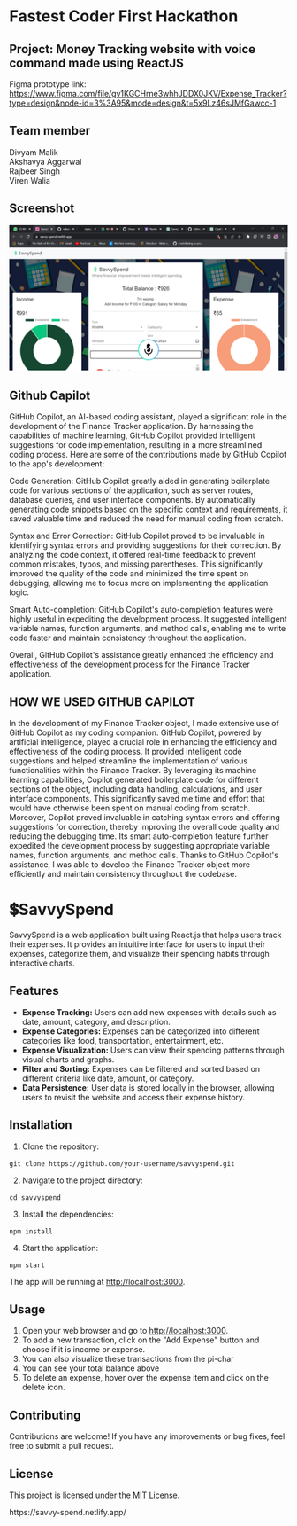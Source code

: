 # Fastest Coder First Hackathon

<h2>Project: Money Tracking website with voice command made using ReactJS</h2>

Figma prototype link: https://www.figma.com/file/gv1KGCHrne3whhJDDX0JKV/Expense_Tracker?type=design&node-id=3%3A95&mode=design&t=5x9Lz46sJMfGawcc-1

## Team member
Divyam Malik
<br>
Akshavya Aggarwal
<br>
Rajbeer Singh
<br>
Viren Walia
<br>

<h2>Screenshot</h2>
<img src="money.png">



## Github Capilot
GitHub Copilot, an AI-based coding assistant, played a significant role in the development of the Finance Tracker application. By harnessing the capabilities of machine learning, GitHub Copilot provided intelligent suggestions for code implementation, resulting in a more streamlined coding process. Here are some of the contributions made by GitHub Copilot to the app's development:

Code Generation: GitHub Copilot greatly aided in generating boilerplate code for various sections of the application, such as server routes, database queries, and user interface components. By automatically generating code snippets based on the specific context and requirements, it saved valuable time and reduced the need for manual coding from scratch.

Syntax and Error Correction: GitHub Copilot proved to be invaluable in identifying syntax errors and providing suggestions for their correction. By analyzing the code context, it offered real-time feedback to prevent common mistakes, typos, and missing parentheses. This significantly improved the quality of the code and minimized the time spent on debugging, allowing me to focus more on implementing the application logic.

Smart Auto-completion: GitHub Copilot's auto-completion features were highly useful in expediting the development process. It suggested intelligent variable names, function arguments, and method calls, enabling me to write code faster and maintain consistency throughout the application.

Overall, GitHub Copilot's assistance greatly enhanced the efficiency and effectiveness of the development process for the Finance Tracker application.

## HOW WE USED GITHUB CAPILOT
In the development of my Finance Tracker object, I made extensive use of GitHub Copilot as my coding companion. GitHub Copilot, powered by artificial intelligence, played a crucial role in enhancing the efficiency and effectiveness of the coding process. It provided intelligent code suggestions and helped streamline the implementation of various functionalities within the Finance Tracker. By leveraging its machine learning capabilities, Copilot generated boilerplate code for different sections of the object, including data handling, calculations, and user interface components. This significantly saved me time and effort that would have otherwise been spent on manual coding from scratch. Moreover, Copilot proved invaluable in catching syntax errors and offering suggestions for correction, thereby improving the overall code quality and reducing the debugging time. Its smart auto-completion feature further expedited the development process by suggesting appropriate variable names, function arguments, and method calls. Thanks to GitHub Copilot's assistance, I was able to develop the Finance Tracker object more efficiently and maintain consistency throughout the codebase.


<h1>💲SavvySpend</h1>
 <p> SavvySpend is a web application built using React.js that helps users track their expenses. It provides an intuitive interface for users to input their expenses, categorize them, and visualize their spending habits through interactive charts. </p>



<h2>Features</h2>
<ul>
        <li><strong>Expense Tracking:</strong> Users can add new expenses with details such as date, amount, category, and description.</li>
        <li><strong>Expense Categories:</strong> Expenses can be categorized into different categories like food, transportation, entertainment, etc.</li>
        <li><strong>Expense Visualization:</strong> Users can view their spending patterns through visual charts and graphs.</li>
        <li><strong>Filter and Sorting:</strong> Expenses can be filtered and sorted based on different criteria like date, amount, or category.</li>
        <li><strong>Data Persistence:</strong> User data is stored locally in the browser, allowing users to revisit the website and access their expense history.</li>
</ul>

<h2>Installation</h2>

<ol>
    <li>Clone the repository:</li>
</ol>

<pre><code>git clone https://github.com/your-username/savvyspend.git</code></pre>
<ol start="2">
    <li>Navigate to the project directory:</li>
</ol>
<pre><code>cd savvyspend</code></pre>
<ol start="3">
    <li>Install the dependencies:</li>
</ol>
<pre><code>npm install</code></pre>
<ol start="4">
    <li>Start the application:</li>
</ol>
<pre><code>npm start</code></pre>
<p>
    The app will be running at <a href="http://localhost:3000">http://localhost:3000</a>.
</p>
<h2>Usage</h2>
<ol>
    <li>Open your web browser and go to <a href="http://localhost:3000">http://localhost:3000</a>.</li>
    <li>To add a new transaction, click on the "Add Expense" button and choose if it is income or expense.</li>
    <li>You can also visualize these transactions from the pi-char</li>
    <li>You can see your total balance above</li>
    <li>To delete an expense, hover over the expense item and click on the delete icon.</li>
</ol>
<h2>Contributing</h2>
<p>
    Contributions are welcome! If you have any improvements or bug fixes, feel free to submit a pull request.
</p>
<h2>License</h2>
<p>
    This project is licensed under the <a href="LICENSE">MIT License</a>.
</p>
<P>https://savvy-spend.netlify.app/</P>
